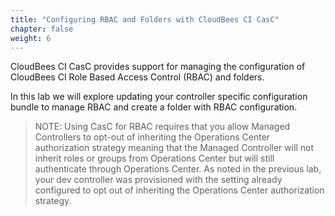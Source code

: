 ```yaml
---
title: "Configuring RBAC and Folders with CloudBees CI CasC"
chapter: false
weight: 6
--- 
```


CloudBees CI CasC provides support for managing the configuration of CloudBees CI Role Based Access Control (RBAC) and folders.

In this lab we will explore updating your controller specific configuration bundle to manage RBAC and create a folder with RBAC configuration.

>NOTE: Using CasC for RBAC requires that you allow Managed Controllers to opt-out of inheriting the Operations Center authorization strategy meaning that the Managed Controller will not inherit roles or groups from Operations Center but will still authenticate through Operations Center. As noted in the previous lab, your dev controller was provisioned with the setting already configured to opt out of inheriting the Operations Center authorization strategy.





